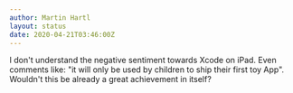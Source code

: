 ```yaml
---
author: Martin Hartl
layout: status
date: 2020-04-21T03:46:00Z
---
```

I don't understand the negative sentiment towards Xcode on iPad. Even comments like: "it will only be used by children to ship their first toy App".
Wouldn't this be already a great achievement in itself?
